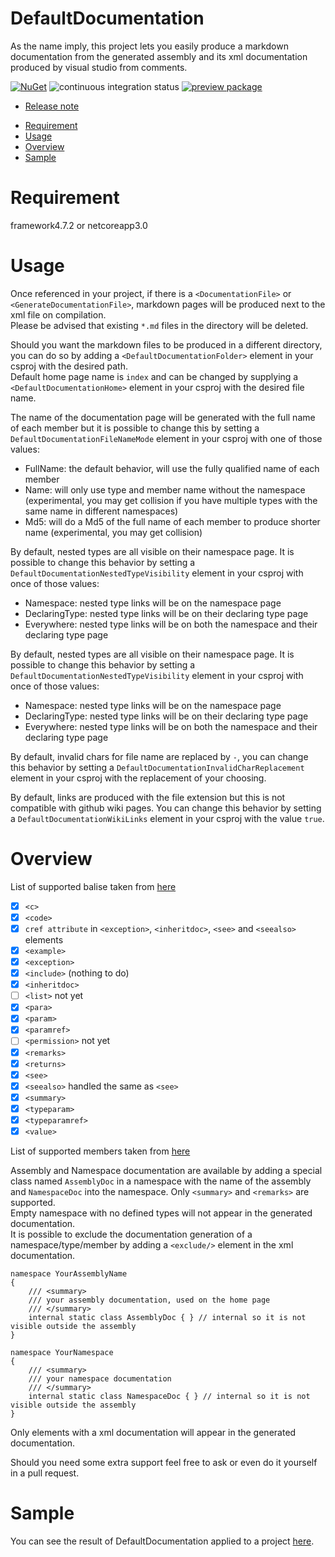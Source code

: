 # DefaultDocumentation
As the name imply, this project lets you easily produce a markdown documentation from the generated assembly and its xml documentation produced by visual studio from comments.

[![NuGet](https://buildstats.info/nuget/DefaultDocumentation)](https://www.nuget.org/packages/DefaultDocumentation)
![continuous integration status](https://github.com/doraku/defaultdocumentation/workflows/continuous%20integration/badge.svg)
[![preview package](https://img.shields.io/badge/preview-package-blue?style=flat&logo=github)](https://github.com/Doraku/DefaultDocumentation/packages/483535)

- [Release note](./documentation/RELEASENOTES.md 'Release note')
<a/>

- [Requirement](#Requirement)
- [Usage](#Usage)
- [Overview](#Overview)
- [Sample](#Sample)

<a name='Requirement'></a>
# Requirement
framework4.7.2 or netcoreapp3.0

<a name='Usage'></a>
# Usage
Once referenced in your project, if there is a `<DocumentationFile>` or `<GenerateDocumentationFile>`, markdown pages will be produced next to the xml file on compilation.  
Please be advised that existing `*.md` files in the directory will be deleted.

Should you want the markdown files to be produced in a different directory, you can do so by adding a `<DefaultDocumentationFolder>` element in your csproj with the desired path.  
Default home page name is `index` and can be changed by supplying a `<DefaultDocumentationHome>` element in your csproj with the desired file name.

The name of the documentation page will be generated with the full name of each member but it is possible to change this by setting a `DefaultDocumentationFileNameMode` element in your csproj with one of those values:
- FullName: the default behavior, will use the fully qualified name of each member
- Name: will only use type and member name without the namespace (experimental, you may get collision if you have multiple types with the same name in different namespaces)
- Md5: will do a Md5 of the full name of each member to produce shorter name (experimental, you may get collision)

By default, nested types are all visible on their namespace page. It is possible to change this behavior by setting a `DefaultDocumentationNestedTypeVisibility` element in your csproj with once of those values:
- Namespace: nested type links will be on the namespace page
- DeclaringType: nested type links will be on their declaring type page
- Everywhere: nested type links will be on both the namespace and their declaring type page

By default, nested types are all visible on their namespace page. It is possible to change this behavior by setting a `DefaultDocumentationNestedTypeVisibility` element in your csproj with once of those values:
- Namespace: nested type links will be on the namespace page
- DeclaringType: nested type links will be on their declaring type page
- Everywhere: nested type links will be on both the namespace and their declaring type page

By default, invalid chars for file name are replaced by `-`, you can change this behavior by setting a `DefaultDocumentationInvalidCharReplacement` element in your csproj with the replacement of your choosing.

By default, links are produced with the file extension but this is not compatible with github wiki pages. You can change this behavior by setting a `DefaultDocumentationWikiLinks` element in your csproj with the value `true`.

<a name='Overview'></a>
# Overview
List of supported balise taken from [here](https://docs.microsoft.com/en-us/dotnet/csharp/programming-guide/xmldoc/recommended-tags-for-documentation-comments)

- [x] `<c>`
- [x] `<code>`
- [x] `cref attribute` in `<exception>`, `<inheritdoc>`, `<see>` and `<seealso>` elements
- [x] `<example>`
- [x] `<exception>`
- [x] `<include>` (nothing to do)
- [x] `<inheritdoc>`
- [ ] `<list>` not yet
- [x] `<para>`
- [x] `<param>`
- [x] `<paramref>`
- [ ] `<permission>` not yet
- [x] `<remarks>`
- [x] `<returns>`
- [x] `<see>`
- [x] `<seealso>` handled the same as `<see>`
- [x] `<summary>`
- [x] `<typeparam>`
- [x] `<typeparamref>`
- [x] `<value>`

List of supported members taken from [here](https://docs.microsoft.com/en-us/dotnet/csharp/programming-guide/xmldoc/processing-the-xml-file)

Assembly and Namespace documentation are available by adding a special class named `AssemblyDoc` in a namespace with the name of the assembly and `NamespaceDoc` into the namespace. Only `<summary>` and `<remarks>` are supported.  
Empty namespace with no defined types will not appear in the generated documentation.  
It is possible to exclude the documentation generation of a namespace/type/member by adding a `<exclude/>` element in the xml documentation.
```
namespace YourAssemblyName
{
    /// <summary>
    /// your assembly documentation, used on the home page
    /// </summary>
    internal static class AssemblyDoc { } // internal so it is not visible outside the assembly
}

namespace YourNamespace
{
    /// <summary>
    /// your namespace documentation
    /// </summary>
    internal static class NamespaceDoc { } // internal so it is not visible outside the assembly
}
```

Only elements with a xml documentation will appear in the generated documentation.

Should you need some extra support feel free to ask or even do it yourself in a pull request.

<a name='Sample'></a>
# Sample
You can see the result of DefaultDocumentation applied to a project [here](https://github.com/Doraku/DefaultEcs/blob/master/documentation/api/index.md).